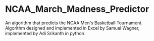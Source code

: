 # NCAA_March_Madness_Predictor
An algorithm that predicts the NCAA Men's Basketball Tournament. Algorithm designed and implemented in Excel by Samuel Wagner, implemented by Adi Srikanth in python. 
